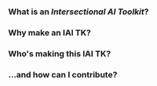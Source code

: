 ### What is an *Intersectional AI Toolkit*?

### Why make an IAI TK? 

### Who's making this IAI TK? 

### ...and how can I contribute? 


